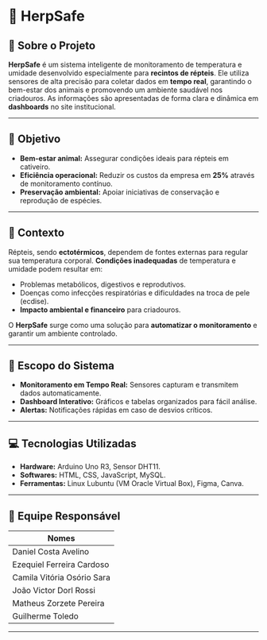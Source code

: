 # 🦎 HerpSafe

## 🌟 Sobre o Projeto

**HerpSafe** é um sistema inteligente de monitoramento de temperatura e umidade desenvolvido especialmente para **recintos de répteis**. Ele utiliza sensores de alta precisão para coletar dados em **tempo real**, garantindo o bem-estar dos animais e promovendo um ambiente saudável nos criadouros. As informações são apresentadas de forma clara e dinâmica em **dashboards** no site institucional.

---

## 🎯 Objetivo

- **Bem-estar animal:** Assegurar condições ideais para répteis em cativeiro.
- **Eficiência operacional:** Reduzir os custos da empresa em **25%** através de monitoramento contínuo.
- **Preservação ambiental:** Apoiar iniciativas de conservação e reprodução de espécies.

---

## 🧐 Contexto

Répteis, sendo **ectotérmicos**, dependem de fontes externas para regular sua temperatura corporal. **Condições inadequadas** de temperatura e umidade podem resultar em:

- Problemas metabólicos, digestivos e reprodutivos.
- Doenças como infecções respiratórias e dificuldades na troca de pele (ecdise).
- **Impacto ambiental e financeiro** para criadouros.

O **HerpSafe** surge como uma solução para **automatizar o monitoramento** e garantir um ambiente controlado.

---

## 🔧 Escopo do Sistema

- **Monitoramento em Tempo Real:** Sensores capturam e transmitem dados automaticamente.
- **Dashboard Interativo:** Gráficos e tabelas organizados para fácil análise.
- **Alertas:** Notificações rápidas em caso de desvios críticos.

---

## 💻 Tecnologias Utilizadas

- **Hardware:** Arduino Uno R3, Sensor DHT11.
- **Softwares:** HTML, CSS, JavaScript, MySQL.
- **Ferramentas:** Linux Lubuntu (VM Oracle Virtual Box), Figma, Canva.

---

## 👥 Equipe Responsável

| Nomes                          
| -------------------------------- |
| Daniel Costa Avelino             | 
| Ezequiel Ferreira Cardoso        | 
| Camila Vitória Osório Sara       |
| João Victor Dorl Rossi           |
| Matheus Zorzete Pereira          |
| Guilherme Toledo                 |

---
